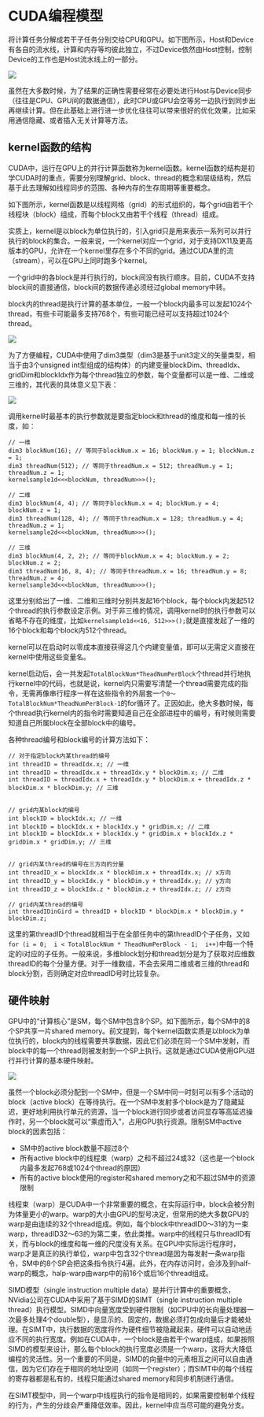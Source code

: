 # CUDA编程模型

将计算任务分解成若干子任务分别交给CPU和GPU。如下图所示，Host和Device有各自的流水线，计算和内存等均彼此独立，不过Device依然由Host控制，控制Device的工作也是Host流水线上的一部分。

![](../img/host_device.png)

虽然在大多数时候，为了结果的正确性需要经常在必要处进行Host与Device同步（往往是CPU、GPU间的数据通信），此时CPU或GPU会空等另一边执行到同步出再继续计算。但在此基础上进行进一步优化往往可以带来很好的优化效果，比如采用通信隐藏、或者插入无关计算等方法。

## kernel函数的结构

CUDA中，运行在GPU上的并行计算函数称为kernel函数。kernel函数的结构是初学CUDA时的重点，需要分别理解grid、block、thread的概念和层级结构，然后基于此去理解如线程同步的范围、各种内存的生存周期等重要概念。

如下图所示，kernel函数是以线程网格（grid）的形式组织的，每个grid由若干个线程块（block）组成，而每个block又由若干个线程（thread）组成。

实质上，kernel是以block为单位执行的，引入grid只是用来表示一系列可以并行执行的block的集合。一般来说，一个kernel对应一个grid，对于支持DX11及更高版本的GPU，允许在一个kernel里存在多个不同的grid。通过CUDA里的流（stream），可以在GPU上同时跑多个kernel。

一个grid中的各block是并行执行的，block间没有执行顺序。目前，CUDA不支持block间的直接通信，block间的数据传递必须经过global memory中转。

block内的thread是执行计算的基本单位，一般一个block内最多可以发起1024个thread，有些卡可能最多支持768个，有些可能已经可以支持超过1024个thread。

![](../img/grid_block_threads.png)

为了方便编程，CUDA中使用了dim3类型（dim3是基于unit3定义的矢量类型，相当于由3个unsigned int型组成的结构体）的内建变量blockDim、threadIdx、gridDim和blockIdx作为每个thread独立的参数，每个变量都可以是一维、二维或三维的，其代表的具体意义见下表：

![](../img/grid_block_threads_index.png)

调用kernel时最基本的执行参数就是要指定block和thread的维度和每一维的长度，如：

```
// 一维
dim3 blockNum(16); // 等同于blockNum.x = 16; blockNum.y = 1; blockNum.z = 1;
dim3 threadNum(512); // 等同于threadNum.x = 512; threadNum.y = 1; threadNum.z = 1;
kernelsample1d<<<blockNum, threadNum>>>();
 
// 二维
dim3 blockNum(4, 4); // 等同于blockNum.x = 4; blockNum.y = 4; blockNum.z = 1;
dim3 threadNum(128, 4); // 等同于threadNum.x = 128; threadNum.y = 4; threadNum.z = 1;
kernelsample2d<<<blockNum, threadNum>>>();
 
// 三维
dim3 blockNum(4, 2, 2); // 等同于blockNum.x = 4; blockNum.y = 2; blockNum.z = 2;
dim3 threadNum(16, 8, 4); // 等同于threadNum.x = 16; threadNum.y = 8; threadNum.z = 4;
kernelsample3d<<<blockNum, threadNum>>>();
```

这里分别给出了一维、二维和三维时分别共发起16个block，每个block内发起512个thread的执行参数设定示例。对于非三维的情况，调用kernel时的执行参数可以省略不存在的维度，比如`kernelsample1d<<16, 512>>>();`就是直接发起了一维的16个block和每个block内512个thread。

kernel可以在启动时以零成本直接获得这几个内建变量值，即可以无需定义直接在kernel中使用这些变量名。

kernel启动后，会一共发起`TotalBlockNum*TheadNumPerBlock`个thread并行地执行kernel中的代码，也就是说，kernel内只需要写清楚一个thread需要完成的指令，无需再像串行程序一样在这些指令的外层套一个`0～TotalBlockNum*TheadNumPerBlock-1`的for循环了。正因如此，绝大多数时候，每个thread执行kernel内的指令时需要知道自己在全部进程中的编号，有时候则需要知道自己所属block在全部block中的编号。

各种thread编号和block编号的计算方法如下：

```
// 对于指定block内某thread的编号
int threadID = threadIdx.x; // 一维
int threadID = threadIdx.x + threadIdx.y * blockDim.x; // 二维
int threadID = threadIdx.x + threadIdx.y * blockDim.x + threadIdx.z * blockDim.x * blockDim.y; // 三维
 
 
// grid内某block的编号
int blockID = blockIdx.x; // 一维
int blockID = blockIdx.x + blockIdx.y * gridDim.x; // 二维
int blockID = blockIdx.x + blockIdx.y * gridDim.x + blockIdx.z * gridDim.x * gridDim.y; // 三维
 
 
// grid内某thread的编号在三方向的分量
int threadID_x = blockIdx.x * blockDim.x + threadIdx.x; // x方向
int threadID_y = blockIdx.y * blockDim.y + threadIdx.y; // y方向
int threadID_z = blockIdx.z * blockDim.z + threadIdx.z; // z方向
 
// grid内某thread的编号
int threadIDinGird = threadID + blockID * blockDim.x * blockDim.y * blockDim.z;
```

这里的第threadID个thread就相当于在全部任务中的第threadID个子任务，又如`for (i = 0;  i < TotalBlockNum * TheadNumPerBlock - 1;  i++)`中每一个特定的i对应的子任务。一般来说，多维block划分和thread划分是为了获取对应维数threadID的每个分量方便。对于一维数组，不会去采用二维或者三维的thread和block分割，否则确定对应threadID号时比较复杂。

## 硬件映射

GPU中的“计算核心”是SM，每个SM中包含8个SP。如下图所示，每个SM中的8个SP共享一片shared memory。前文提到，每个kernel函数实质是以block为单位执行的，block内的线程需要共享数据，因此它们必须在同一个SM中发射，而block中的每一个thread则被发射到一个SP上执行。这就是通过CUDA使用GPU进行并行计算的基本硬件映射。

![](../img/hardware_mapping.png)

虽然一个block必须分配到一个SM中，但是一个SM中同一时刻可以有多个活动的block（active block）在等待执行。在一个SM中发射多个block是为了隐藏延迟，更好地利用执行单元的资源，当一个block进行同步或者访问显存等高延迟操作时，另一个block就可以“乘虚而入”，占用GPU执行资源。限制SM中active block的因素包括：

- SM中的active block数量不超过8个
- 所有active block中的线程束（warp）之和不超过24或32（这也是一个block内最多发起768或1024个thread的原因）
- 所有的active block使用的register和shared memory之和不超过SM中的资源限制

线程束（warp）是CUDA中一个非常重要的概念，在实际运行中，block会被分割为体量更小的warp。warp的大小由GPU的型号决定，但常用的绝大多数GPU的warp是由连续的32个thread组成。例如，每个block中threadID0～31的为一束warp，threadID32～63的为第二束，依此类推。warp中的线程只与threadID有关，而与block的维度和每一维的尺度没有关系。在GPU中实际运行程序时，warp才是真正的执行单位，warp中包含32个thread是因为每发射一条warp指令，SM中的8个SP会把这条指令执行4遍。此外，在内存访问时，会涉及到half-warp的概念，halp-warp由warp中的前16个或后16个thread组成。

SIMD模型（single instruction multiple data）是并行计算中的重要概念，NVidia公司在CUDA中采用了基于SIMD的SIMT（single instruction multiple thread）执行模型。SIMD中向量宽度受到硬件限制（如CPU中的长向量处理器一次最多处理4个double型），是显示的、固定的，数据必须打包成向量后才能被处理。在SIMT中，执行数据的宽度将作为硬件细节被隐藏起来，硬件可以自动地适应不同的执行宽度。例如在CUDA中，一个block是由若干个warp组成，如果按照SIMD的模型来设计，那么每个block的执行宽度必须是一个warp，这将大大降低编程的灵活性。另一个重要的不同是，SIMD的向量中的元素相互之间可以自由通信，因为它们存在于相同的地址空间（如同一个register）；而SIMT中的每个线程的寄存器都是私有的，线程只能通过shared memory和同步机制进行通信。

在SIMT模型中，同一个warp中线程执行的指令是相同的，如果需要控制单个线程的行为，产生的分歧会严重降低效率。因此，kernel中应当尽可能的避免分支。





















































































































